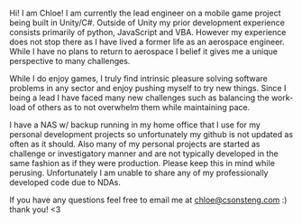 Hi! I am Chloe! I am currently the lead engineer on a mobile game project being built in Unity/C#. 
Outside of Unity my prior development experience consists primarily of python, JavaScript and VBA.
However my experience does not stop there as I have lived a former life as an aerospace engineer.
While I have no plans to return to aerospace I belief it gives me a unique perspective to many challenges.

While I do enjoy games, I truly find intrinsic pleasure solving software problems in any sector and enjoy pushing myself to try new things.
Since I being a lead I have faced many new challenges such as balancing the work-load of others as to not overwhelm them while maintaining pace.

I have a NAS w/ backup running in my home office that I use for my personal development projects so unfortunately my github is not updated as often as it should.
Also many of my personal projects are started as challenge or investigatory manner and are not typically developed in the same fashion as if they were production.
Please keep this in mind while perusing. 
Unfortunately I am unable to share any of my professionally developed code due to NDAs.

If you have any questions feel free to email me at chloe@csonsteng.com :) thank you! <3
